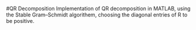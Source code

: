#QR Decomposition
Implementation of QR decomposition in MATLAB, using the Stable Gram–Schmidt algorithem, choosing the diagonal entries of R to be positive.
